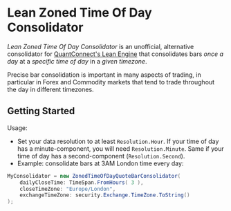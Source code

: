 # Lean Zoned Time Of Day Consolidator

*Lean Zoned Time Of Day Consolidator* is an unofficial, alternative consolidator for [QuantConnect's Lean Engine](https://github.com/quantconnect/lean) that consolidates bars *once a day* at a *specific time of day* in a *given timezone*.

Precise bar consolidation is important in many aspects of trading, in particular in Forex and Commodity markets that tend to trade throughout the day in different timezones.

## Getting Started

Usage:

 * Set your data resolution to at least `Resolution.Hour`. If your time of day has a minute-component, you will need `Resolution.Minute`. Same if your time of day has a second-component (`Resolution.Second`).
 * Example: consolidate bars at 3AM London time every day:
```c#
MyConsolidator = new ZonedTimeOfDayQuoteBarConsolidator(
	dailyCloseTime: TimeSpan.FromHours( 3 ),
	closeTimeZone: "Europe/London",
	exchangeTimeZone: security.Exchange.TimeZone.ToString()
);
```
